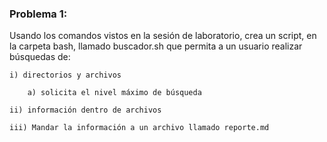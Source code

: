 ### Problema 1: 

Usando los comandos vistos en la sesión de laboratorio, 
crea un script, en la carpeta bash, llamado buscador.sh
que permita a un usuario realizar búsquedas de:

	i) directorios y archivos

		a) solicita el nivel máximo de búsqueda

	ii) información dentro de archivos

 	iii) Mandar la información a un archivo llamado reporte.md
